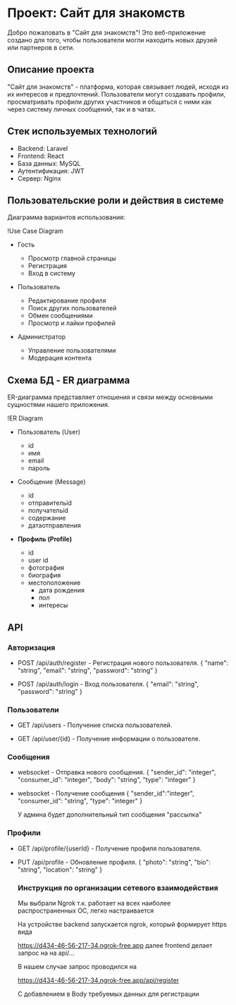 # Проект: Сайт для знакомств

Добро пожаловать в "Сайт для знакомств"! Это веб-приложение создано для того, чтобы пользователи могли находить новых друзей или партнеров в сети.

## Описание проекта

"Сайт для знакомств" - платформа, которая связывает людей, исходя из их интересов и предпочтений. Пользователи могут создавать профили, просматривать профили других участников и общаться с ними как через систему личных сообщений, так и в чатах.

## Стек используемых технологий

- Backend: Laravel
- Frontend: React
- База данных: MySQL
- Аутентификация: JWT
- Сервер: Nginx

## Пользовательские роли и действия в системе

Диаграмма вариантов использования:

!Use Case Diagram

- Гость
  - Просмотр главной страницы
  - Регистрация
  - Вход в систему

- Пользователь
  - Редактирование профиля
  - Поиск других пользователей
  - Обмен сообщениями
  - Просмотр и лайки профилей

- Администратор
  - Управление пользователями
  - Модерация контента

## Схема БД - ER диаграмма

ER-диаграмма представляет отношения и связи между основными сущностями нашего приложения. 

!ER Diagram

- Пользователь (User)
  - id
  - имя
  - email
  - пароль
- Сообщение (Message)
  - id
  - отправительid
  - получательid
  - содержание
  - датаотправления

- **Профиль (Profile)**
  - id
  - user id
  - фотография
  - биография 
  - местоположение
    - дата рождения
    - пол
    - интересы


## API

### Авторизация

- POST /api/auth/register - Регистрация нового пользователя.
    {
    "name": "string",
    "email": "string",
    "password": "string"
  }
  

- POST /api/auth/login - Вход пользователя.
    {
    "email": "string",
    "password": "string"
  }
  

### Пользователи 

- GET /api/users - Получение списка пользователей.

- GET /api/user/{id} - Получение информации о пользователе.

### Сообщения

-  websocket - Отправка нового сообщения.
    {
    "sender_id": "integer",
    "consumer_id": "integer",
    "body": "string",
    "type": "integer"
    }
- websocket - Получение сообщения
    {
    "sender_id":"integer",
    "consumer_id": "string",
    "type": "integer"
    }

    У админа будет дополнительный тип сообщения "рассылка"

### Профили

- GET /api/profile/{userId} - Получение профиля пользователя.

- PUT /api/profile - Обновление профиля.
    {
    "photo": "string",
    "bio": "string",
    "location": "string"
  }

  ### Инструкция по организации сетевого взаимодействия
  
  Мы выбрали Ngrok т.к. работает на всех наиболее распространенных ОС, легко настраивается

  На устройстве backend запускается ngrok, который формирует https вида

  https://d434-46-56-217-34.ngrok-free.app
  далее frontend делает запрос на на api/...

  В нашем случае запрос проводился на 

  https://d434-46-56-217-34.ngrok-free.app/api/register

  С добавлением в Body требуемых данных для регистрации

  